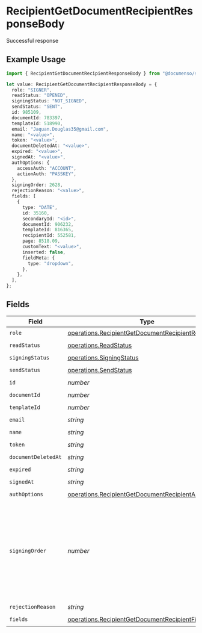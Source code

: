 # RecipientGetDocumentRecipientResponseBody

Successful response

## Example Usage

```typescript
import { RecipientGetDocumentRecipientResponseBody } from "@documenso/sdk-typescript/models/operations";

let value: RecipientGetDocumentRecipientResponseBody = {
  role: "SIGNER",
  readStatus: "OPENED",
  signingStatus: "NOT_SIGNED",
  sendStatus: "SENT",
  id: 985109,
  documentId: 783397,
  templateId: 518990,
  email: "Jaquan.Douglas35@gmail.com",
  name: "<value>",
  token: "<value>",
  documentDeletedAt: "<value>",
  expired: "<value>",
  signedAt: "<value>",
  authOptions: {
    accessAuth: "ACCOUNT",
    actionAuth: "PASSKEY",
  },
  signingOrder: 2628,
  rejectionReason: "<value>",
  fields: [
    {
      type: "DATE",
      id: 35160,
      secondaryId: "<id>",
      documentId: 906232,
      templateId: 816365,
      recipientId: 552581,
      page: 8518.09,
      customText: "<value>",
      inserted: false,
      fieldMeta: {
        type: "dropdown",
      },
    },
  ],
};
```

## Fields

| Field                                                                                                                      | Type                                                                                                                       | Required                                                                                                                   | Description                                                                                                                |
| -------------------------------------------------------------------------------------------------------------------------- | -------------------------------------------------------------------------------------------------------------------------- | -------------------------------------------------------------------------------------------------------------------------- | -------------------------------------------------------------------------------------------------------------------------- |
| `role`                                                                                                                     | [operations.RecipientGetDocumentRecipientRole](../../models/operations/recipientgetdocumentrecipientrole.md)               | :heavy_check_mark:                                                                                                         | N/A                                                                                                                        |
| `readStatus`                                                                                                               | [operations.ReadStatus](../../models/operations/readstatus.md)                                                             | :heavy_check_mark:                                                                                                         | N/A                                                                                                                        |
| `signingStatus`                                                                                                            | [operations.SigningStatus](../../models/operations/signingstatus.md)                                                       | :heavy_check_mark:                                                                                                         | N/A                                                                                                                        |
| `sendStatus`                                                                                                               | [operations.SendStatus](../../models/operations/sendstatus.md)                                                             | :heavy_check_mark:                                                                                                         | N/A                                                                                                                        |
| `id`                                                                                                                       | *number*                                                                                                                   | :heavy_check_mark:                                                                                                         | N/A                                                                                                                        |
| `documentId`                                                                                                               | *number*                                                                                                                   | :heavy_check_mark:                                                                                                         | N/A                                                                                                                        |
| `templateId`                                                                                                               | *number*                                                                                                                   | :heavy_check_mark:                                                                                                         | N/A                                                                                                                        |
| `email`                                                                                                                    | *string*                                                                                                                   | :heavy_check_mark:                                                                                                         | N/A                                                                                                                        |
| `name`                                                                                                                     | *string*                                                                                                                   | :heavy_check_mark:                                                                                                         | N/A                                                                                                                        |
| `token`                                                                                                                    | *string*                                                                                                                   | :heavy_check_mark:                                                                                                         | N/A                                                                                                                        |
| `documentDeletedAt`                                                                                                        | *string*                                                                                                                   | :heavy_check_mark:                                                                                                         | N/A                                                                                                                        |
| `expired`                                                                                                                  | *string*                                                                                                                   | :heavy_check_mark:                                                                                                         | N/A                                                                                                                        |
| `signedAt`                                                                                                                 | *string*                                                                                                                   | :heavy_check_mark:                                                                                                         | N/A                                                                                                                        |
| `authOptions`                                                                                                              | [operations.RecipientGetDocumentRecipientAuthOptions](../../models/operations/recipientgetdocumentrecipientauthoptions.md) | :heavy_check_mark:                                                                                                         | N/A                                                                                                                        |
| `signingOrder`                                                                                                             | *number*                                                                                                                   | :heavy_check_mark:                                                                                                         | The order in which the recipient should sign the document. Only works if the document is set to sequential signing.        |
| `rejectionReason`                                                                                                          | *string*                                                                                                                   | :heavy_check_mark:                                                                                                         | N/A                                                                                                                        |
| `fields`                                                                                                                   | [operations.RecipientGetDocumentRecipientFields](../../models/operations/recipientgetdocumentrecipientfields.md)[]         | :heavy_check_mark:                                                                                                         | N/A                                                                                                                        |